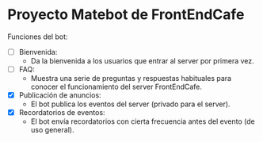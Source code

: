 # Proyecto Matebot de FrontEndCafe

Funciones del bot:

- [ ] Bienvenida:
    - Da la bienvenida a los usuarios que entrar al server por primera vez.
- [ ] FAQ:
    - Muestra una serie de preguntas y respuestas habituales para conocer el funcionamiento del server FrontEndCafe.
- [x] Publicación de anuncios:
    - El bot publica los eventos del server (privado para el server).
- [x] Recordatorios de eventos:
    - El bot envía recordatorios con cierta frecuencia antes del evento (de uso general).

